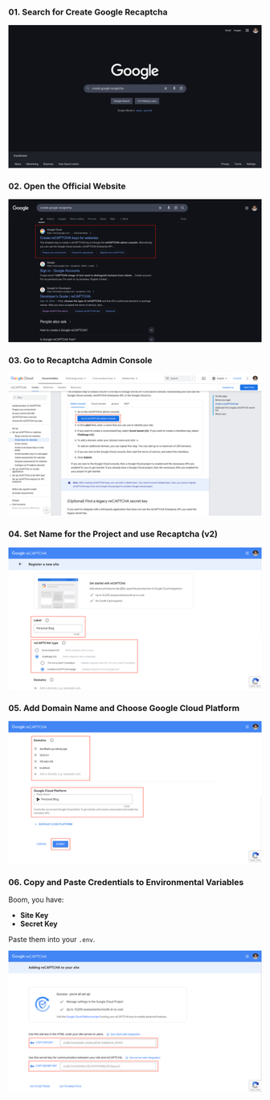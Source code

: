### 01. Search for Create Google Recaptcha

![Search for Create Google Recaptcha](./screenshots/01_search_create_google_recaptcha.png)

### 02. Open the Official Website

![Open the Official Website](./screenshots/02_create_google_recaptcha_website.png)

### 03. Go to Recaptcha Admin Console

![Go to Recaptcha Admin Console](./screenshots/03_go_to_recaptcha_admin_console.png)

### 04. Set Name for the Project and use Recaptcha (v2)

![Set Name for the Project and user Recaptcha (v2)](./screenshots/04_set_label_and_recaptcha_type.png)

### 05. Add Domain Name and Choose Google Cloud Platform

![Add Domain Name and Choose Google Cloud Platform](./screenshots/05_add_domain_names_and_select_the_project.png)

### 06. Copy and Paste Credentials to Environmental Variables
Boom, you have:
- **Site Key**
- **Secret Key**

Paste them into your `.env`.

![Copy and Paste Credentials to Environmental Variables](./screenshots/06_recaptcha_credentials.png)
